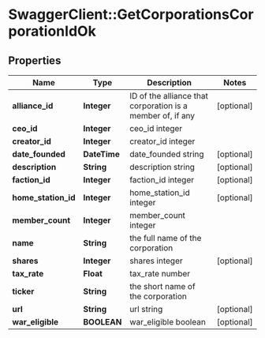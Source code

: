 # SwaggerClient::GetCorporationsCorporationIdOk

## Properties
Name | Type | Description | Notes
------------ | ------------- | ------------- | -------------
**alliance_id** | **Integer** | ID of the alliance that corporation is a member of, if any | [optional] 
**ceo_id** | **Integer** | ceo_id integer | 
**creator_id** | **Integer** | creator_id integer | 
**date_founded** | **DateTime** | date_founded string | [optional] 
**description** | **String** | description string | [optional] 
**faction_id** | **Integer** | faction_id integer | [optional] 
**home_station_id** | **Integer** | home_station_id integer | [optional] 
**member_count** | **Integer** | member_count integer | 
**name** | **String** | the full name of the corporation | 
**shares** | **Integer** | shares integer | [optional] 
**tax_rate** | **Float** | tax_rate number | 
**ticker** | **String** | the short name of the corporation | 
**url** | **String** | url string | [optional] 
**war_eligible** | **BOOLEAN** | war_eligible boolean | [optional] 



